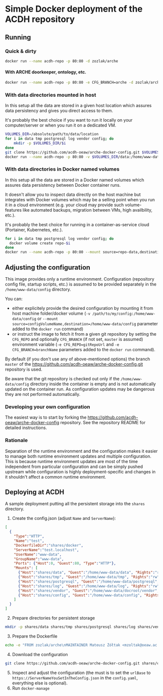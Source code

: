 # Simple Docker deployment of the ACDH repository

## Running

### Quick & dirty

```bash
docker run --name acdh-repo -p 80:80 -d zozlak/arche
```

#### With ARCHE doorkeeper, ontology, etc.

```bash
docker run --name acdh-repo -p 80:80 -e CFG_BRANCH=arche -d zozlak/arche
```

### With data directories mounted in host

In this setup all the data are stored in a given host location which assures data persistency and gives you direct access to them.

It's probably the best choice if you want to run it locally on your computer/server or when you run it on a dedicated VM.

```bash
VOLUMES_DIR=/absolute/path/to/data/location
for i in data tmp postgresql log vendor config; do
    mkdir -p $VOLUMES_DIR/$i
done
git clone https://github.com/acdh-oeaw/arche-docker-config.git $VOLUMES_DIR/config
docker run --name acdh-repo -p 80:80 -v $VOLUMES_DIR/data:/home/www-data/data -v $VOLUMES_DIR/tmp:/home/www-data/tmp -v $VOLUMES_DIR/postgresql:/home/www-data/postgresql -v $VOLUMES_DIR/log:/home/www-data/log -v $VOLUMES_DIR/vendor:/home/www-data/docroot/vendor -v $VOLUMES_DIR/config:/home/www-data/config -e USER_UID=`id -u` -e USER_GID=`id -g` -d zozlak/arche
```

### With data directories in Docker named volumes

In this setup all the data are stored in a Docker named volumes which assures data persistency between Docker container runs.

It doesn't allow you to inspect data directly on the host machine but integrates with Docker volumes which may be a selling point when you run it in a cloud environment (e.g. your cloud may provide such volume-features like automated backups, migration between VMs, high availbility, etc.).

It's probably the best choice for running in a container-as-service cloud (Portainer, Kubernetes, etc.).

```bash
for i in data tmp postgresql log vendor config; do
  docker volume create repo-$i
done
docker run --name acdh-repo -p 80:80 --mount source=repo-data,destination=/home/www-data/data --mount source=repo-tmp,destination=/home/www-data/tmp --mount source=repo-postgresql,destination=/home/www-data/postgresql --mount source=repo-log,destination=/home/www-data/log --mount source=repo-vendor,destination=/home/www-data/docroot/vendor --mount source=repo-config,destination=/home/www-data/config -d zozlak/arche
```

## Adjusting the configuration

This image provides only a runtime environment. Configuration (repository config file, startup scripts, etc.) is assumed to be provided separately in the `/home/www-data/config` directory.

You can:

* either explicitely provide the desired configuration by mounting it from host machine folder/docker volume (`-v /path/to/my/config:/home/www-data/config` or `--mount source=configVolumeName,destination=/home/www-data/config` parameter added to the `docker run` command) 
* or instruct the image to fetch it from a given git repository by setting the `CFG_REPO` and optionally `CFG_BRANCH` (if not set, `master` is assumed) environment variable (`-e CFG_REPO=gitRepoUrl` and `-e CFG_BRANCH=branchName` parameters added to the `docker run` command).

By default (if you don't use any of above-mentioned options) the branch `master` of the https://github.com/acdh-oeaw/arche-docker-config.git repository is used.

Be aware that the git repository is checked out only if the `/home/www-data/config` directory inside the container is empty and is not automatically updated on the container run. As configuration updates may be dangerous they are not performed automatically.

### Developing your own configuration

The easiest way is to start by forking the https://github.com/acdh-oeaw/arche-docker-config repository. See the repository README for detailed instructions.

### Rationale

Separation of the runtime environment and the configuration makes it easier to manage both runtime environment updates and multiple configuration. This is because runtime environment updates are most of the time independent from particular configuration and can be simply pushed upstream while configuration is highly deployment-specific and changes in it shouldn't affect a common runtime environment.

## Deploying at ACDH

A sample deployment putting all the persistent storage into the `shares` directory.

1. Create the config.json
  (adjust `Name` and `ServerName`):
```json
[
  {
    "Type":"HTTP",
    "Name":"test",
    "DockerfileDir":"shares/docker",
    "ServerName":"test.localhost",
    "UserName":"www-data",
    "GroupName":"www-data",
    "Ports": {"Host":0, "Guest":80, "Type":"HTTP"},
    "Mounts": [
      {"Host":"shares/data", "Guest":"/home/www-data/data", "Rights":"rw"},
      {"Host":"shares/tmp", "Guest":"/home/www-data/tmp", "Rights":"rw"},
      {"Host":"shares/postgresql", "Guest":"/home/www-data/postgresql", "Rights":"rw"},
      {"Host":"shares/log", "Guest":"/home/www-data/log", "Rights":"rw"},
      {"Host":"shares/vendor", "Guest":"/home/www-data/docroot/vendor", "Rights":"rw"},
      {"Host":"shares/config", "Guest":"/home/www-data/config", "Rights":"rw"}
    ]
  }
]
```
2. Prepare directories for persistent storage
```bash
mkdir -p shares/data shares/tmp shares/postgresql shares/log shares/vendor shares/docker shares/config
```
3. Prepare the Dockerfile
```bash
echo -e "FROM zozlak/arche\nMAINTAINER Mateusz Żółtak <mzoltak@oeaw.ac.at>" > shares/docker/Dockerfile
```
4. Download the configuration
```bash
git clone https://github.com/acdh-oeaw/arche-docker-config.git shares/config && cd shares/config && git checkout arche
```
5. Inspect and adjust the configuration (the must is to set the `urlBase` to `https://ServerNameYouSetInTheConfig.json` in the `config.yaml`, everything else is optional).
6. Run `docker-manage`

